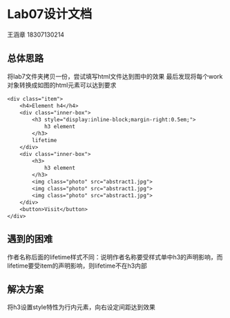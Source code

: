 # Lab07设计文档

王涵章 18307130214

## 总体思路

将lab7文件夹拷贝一份，尝试填写html文件达到图中的效果
最后发现将每个work对象转换成如图的html元素可以达到要求

    <div class="item">
        <h4>Element h4</h4>
        <div class="inner-box">
            <h3 style="display:inline-block;margin-right:0.5em;">
                h3 element 
            </h3>
            lifetime
        </div>
        <div class="inner-box">
            <h3>
                h3 element
            </h3>
            <img class="photo" src="abstract1.jpg">
            <img class="photo" src="abstract1.jpg">
            <img class="photo" src="abstract1.jpg">
        </div>
        <button>Visit</button>
    </div>

## 遇到的困难

作者名称后面的lifetime样式不同：说明作者名称要受样式单中h3的声明影响，而lifetime要受item的声明影响，则lifetime不在h3内部

## 解决方案

将h3设置style特性为行内元素，向右设定间距达到效果
